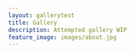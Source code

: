 ```yaml
---
layout: gallerytest
title: Gallery
description: Attempted gallery WIP
feature_image: images/about.jpg
---
```


